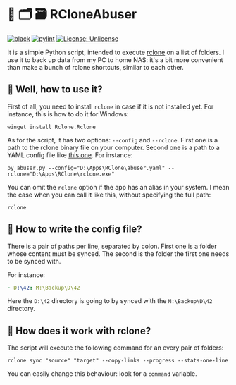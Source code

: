 # 📁 🗂️ 🗃 RCloneAbuser

[![black](https://github.com/vkostyanetsky/RCloneAbuser/actions/workflows/black.yml/badge.svg)](https://github.com/vkostyanetsky/RCloneAbuser/actions/workflows/black.yml) [![pylint](https://github.com/vkostyanetsky/Fastimer/actions/workflows/pylint.yml/badge.svg)](https://github.com/vkostyanetsky/Fastimer/actions/workflows/pylint.yml) [![License: Unlicense](https://img.shields.io/badge/license-Unlicense-blue.svg)](http://unlicense.org/)

It is a simple Python script, intended to execute [rclone](https://rclone.org) on a list of folders. I use it to back up data from my PC to home NAS: it's a bit more convenient than make a bunch of rclone shortcuts, similar to each other.

## 🤨 Well, how to use it?

First of all, you need to install `rclone` in case if it is not installed yet. For instance, this is how to do it for Windows:

```commandline
winget install Rclone.Rclone
```

As for the script, it has two options: `--config` and `--rclone`. First one is a path to the rclone binary file on your computer. Second one is a path to a YAML config file like [this one](config.yaml). For instance:

```commandline
py abuser.py --config="D:\Apps\RClone\abuser.yaml" --rclone="D:\Apps\RClone\rclone.exe"
```

You can omit the `rclone` option if the app has an alias in your system. I mean the case when you can call it like this, without specifying the full path:

```commandline
rclone
```

## 🙂 How to write the config file?

There is a pair of paths per line, separated by colon. First one is a folder whose content must be synced. The second is the folder the first one needs to be synced with.  

For instance:

```yaml
- D:\42: M:\Backup\D\42
```

Here the `D:\42` directory is going to by synced with the `M:\Backup\D\42` directory. 

## 🧐 How does it work with rclone?

The script will execute the following command for an every pair of folders:

```commandline
rclone sync "source" "target" --copy-links --progress --stats-one-line
```

You can easily change this behaviour: look for a `command` variable.